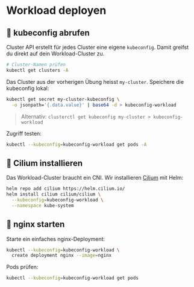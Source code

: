 # Workload deployen

## 📁 kubeconfig abrufen

Cluster API erstellt für jedes Cluster eine eigene `kubeconfig`.
Damit greifst du direkt auf dein Workload-Cluster zu.

```bash
# Cluster-Namen prüfen
kubectl get clusters -A
```

Das Cluster aus der vorherigen Übung heisst `my-cluster`.
Speichere die kubeconfig lokal:

```bash
kubectl get secret my-cluster-kubeconfig \
  -o jsonpath='{.data.value}' | base64 -d > kubeconfig-workload
```

> Alternativ: `clusterctl get kubeconfig my-cluster > kubeconfig-workload`

Zugriff testen:

```bash
kubectl --kubeconfig=kubeconfig-workload get pods -A
```

## 🐝 Cilium installieren

Das Workload-Cluster braucht ein CNI.
Wir installieren [Cilium](https://cilium.io/) mit Helm:

```bash
helm repo add cilium https://helm.cilium.io/
helm install cilium cilium/cilium \
  --kubeconfig=kubeconfig-workload \
  --namespace kube-system
```

## 🛜 nginx starten

Starte ein einfaches nginx-Deployment:

```bash
kubectl --kubeconfig=kubeconfig-workload \
  create deployment nginx --image=nginx
```

Pods prüfen:

```bash
kubectl --kubeconfig=kubeconfig-workload get pods
```
